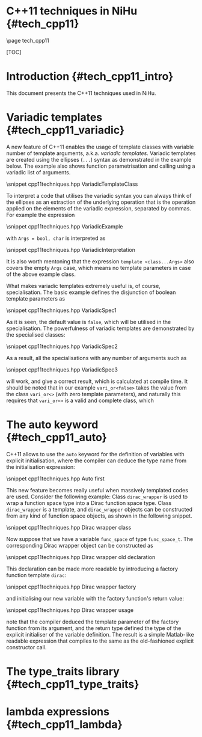 C++11 techniques in NiHu {#tech_cpp11}
========================

\page tech_cpp11

[TOC]

Introduction {#tech_cpp11_intro}
============

This document presents the C++11 techniques used in NiHu.

Variadic templates {#tech_cpp11_variadic}
==================

A new feature of C++11 enables the usage of template classes with variable number of template arguments, a.k.a. _variadic templates_.
Variadic templates are created using the ellipses (`...`) syntax as demonstrated in the example below.
The example also shows function parametrisation and calling using a variadic list of arguments.

\snippet cpp11techniques.hpp VariadicTemplateClass

To interpret a code that utilises the variadic syntax you can always think of the ellipses as an extraction of the underlying operation that is the operation applied on the elements of the variadic expression, separated by commas.
For example the expression 

\snippet cpp11techniques.hpp VariadicExample

with `Args = bool, char` is interpreted as

\snippet cpp11techniques.hpp VariadicInterpretation

It is also worth mentoning that the expression `template <class...Args>` also covers the empty `Args` case, which means no template parameters in case of the above example class.

What makes variadic templates extremely useful is, of course, specialisation.
The basic example defines the disjunction of boolean template parameters as

\snippet cpp11techniques.hpp VariadicSpec1
	
As it is seen, the default value is `false`, which will be utilised in the specialisation.
The powerfulness of variadic templates are demonstrated by the specialised classes:

\snippet cpp11techniques.hpp VariadicSpec2

As a result, all the specialisations with any number of arguments such as

\snippet cpp11techniques.hpp VariadicSpec3

will work, and give a correct result, which is calculated at compile time.
It should be noted that in our example `vari_or<false>` takes the value from the class `vari_or<>` (with zero template parameters), and naturally this requires that `vari_or<>` is a valid and complete class, which 

The auto keyword {#tech_cpp11_auto}
================

C++11 allows to use the `auto` keyword for the definition of variables with explicit initialisation, where the compiler can deduce the type name from the initialisation expression:

\snippet cpp11techniques.hpp Auto first

This new feature becomes really useful when massively templated codes are used. Consider the following example: Class `dirac_wrapper` is used to wrap a function space type into a Dirac function space type. Class `dirac_wrapper` is a template, and `dirac_wrapper` objects can be constructed from any kind of function space objects, as shown in the following snippet.

\snippet cpp11techniques.hpp Dirac wrapper class

Now suppose that we have a variable `func_space` of type `func_space_t`. The corresponding Dirac wrapper object can be constructed as

\snippet cpp11techniques.hpp Dirac wrapper old declaration

This declaration can be made more readable by introducing a factory function template `dirac`:

\snippet cpp11techniques.hpp Dirac wrapper factory

and initialising our new variable with the factory function's return value:

\snippet cpp11techniques.hpp Dirac wrapper usage

note that the compiler deduced the template parameter of the factory function from its argument, and the return type defined the type of the explicit initialiser of the variable definition. The result is a simple Matlab-like readable expression that compiles to the same as the old-fashioned explicit constructor call.

The type_traits library {#tech_cpp11_type_traits}
=======================

lambda expressions {#tech_cpp11_lambda}
==================

